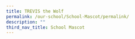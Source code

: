 ```yaml
---
title: TREVIS the Wolf
permalink: /our-school/School-Mascot/permalink/
description: ""
third_nav_title: School Mascot
---
```


